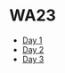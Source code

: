 # WA23

- [Day 1](https://robertwwalker.github.io/WA23/LLM)
- [Day 2](https://robertwwalker.github.io/WA23/AI)
- [Day 3](https://robertwwalker.github.io/WA23/OtherAI)
